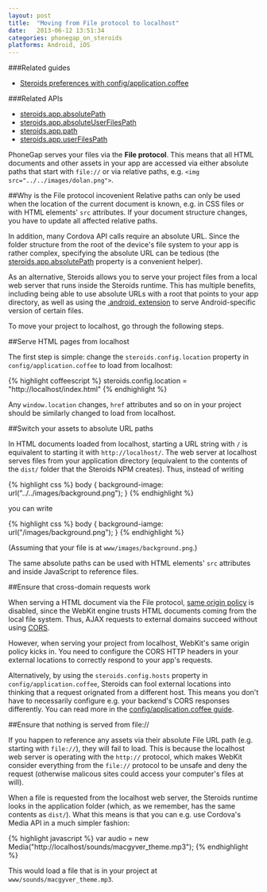 ```yaml
---
layout: post
title:  "Moving from File protocol to localhost"
date:   2013-06-12 13:51:34
categories: phonegap_on_steroids
platforms: Android, iOS
---
```


###Related guides
* [Steroids preferences with config/application.coffee][config-application-coffee-guide]

###Related APIs
* [steroids.app.absolutePath][app-absolutepath-api]
* [steroids.app.absoluteUserFilesPath][app-absoluteuserfilespath-api]
* [steroids.app.path][app-path-api]
* [steroids.app.userFilesPath][app-userfilespath-api]


PhoneGap serves your files via the **File protocol**. This means that all HTML documents and other assets in your app are accessed via either absolute paths that start with `file://` or via relative paths, e.g. `<img src="../../images/dolan.png">`.

##Why is the File protocol incovenient
Relative paths can only be used when the location of the current document is known, e.g. in CSS files or with HTML elements' `src` attributes. If your document structure changes, you have to update all affected relative paths.

In addition, many Cordova API calls require an absolute URL. Since the folder structure from the root of the device's file system to your app is rather complex, specifying the absolute URL can be tedious (the [steroids.app.absolutePath][app-absolutepath-api] property is a convenient helper).

As an alternative, Steroids allows you to serve your project files from a local web server that runs inside the Steroids runtime. This has multiple benefits, including being able to use absolute URLs with a root that points to your app directory, as well as using the [.android. extension][android-extension-guide] to serve Android-specific version of certain files.

To move your project to localhost, go through the following steps.

##Serve HTML pages from localhost

The first step is simple: change the `steroids.config.location` property in `config/application.coffee` to load from localhost:

{% highlight coffeescript %}
steroids.config.location = "http://localhost/index.html"
{% endhighlight %}

Any `window.location` changes, `href` attributes and so on in your project should be similarly changed to load from localhost.

##Switch your assets to absolute URL paths

In HTML documents loaded from localhost, starting a URL string with `/` is equivalent to starting it with `http://localhost/`. The web server at localhost serves files from your application directory (equivalent to the contents of the `dist/` folder that the Steroids NPM creates). Thus, instead of writing

{% highlight css %}
body {
  background-image: url("../../images/background.png");
}
{% endhighlight %}

you can write

{% highlight css %}
body {
  background-iamge: url("/images/background.png");
}
{% endhighlight %}

(Assuming that your file is at `www/images/background.png`.)

The same absolute paths can be used with HTML elements' `src` attributes and inside JavaScript to reference files.

##Ensure that cross-domain requests work

When serving a HTML document via the File protocol, [same origin policy][same-origin-policy-wikipedia] is disabled, since the WebKit engine trusts HTML documents coming from the local file system. Thus, AJAX requests to external domains succeed without using [CORS][cors-wikipedia].

However, when serving your project from localhost, WebKit's same origin policy kicks in. You need to configure the CORS HTTP headers in your external locations to correctly respond to your app's requests.

Alternatively, by using the `steroids.config.hosts` property in `config/application.coffee`, Steroids can fool external locations into thinking that a request orignated from a different host. This means you don't have to necessarily configure e.g. your backend's CORS responses differently. You can read more in the [config/application.coffee guide][config-application-coffee-guide].

##Ensure that nothing is served from file://

If you happen to reference any assets via their absolute File URL path (e.g. starting with `file://`), they will fail to load. This is because the localhost web server is operating with the `http://` protocol, which makes WebKit consider everything from the `file://` protocol to be unsafe and deny the request (otherwise malicous sites could access your computer's files at will).

When a file is requested from the localhost web server, the Steroids runtime looks in the application folder (which, as we remember, has the same contents as `dist/`). What this means is that you can e.g. use Cordova's Media API in a much simpler fashion:

{% highlight javascript %}
var audio = new Media("http://localhost/sounds/macgyver_theme.mp3");
{% endhighlight %}

This would load a file that is in your project at `www/sounds/macgyver_theme.mp3`.

[android-extension-guide]: /steroids/guides/android/android-extension/
[config-application-coffee-guide]: /steroids/guides/project_configuration/config-application-coffee/
[app-path-api]: http://docs.appgyver.com/en/edge/steroids_Steroids%20App%20and%20Device_Steroids.app_app.path.md.html#steroids.app.path
[app-userfilespath-api]: http://docs.appgyver.com/en/edge/steroids_Steroids%20App%20and%20Device_Steroids.app_app.userFilesPath.md.html#steroids.app.userFilesPath
[app-absolutepath-api]: http://docs.appgyver.com/en/edge/steroids_Steroids%20App%20and%20Device_Steroids.app_app.absolutePath.md.html#steroids.app.absolutePath
[app-absoluteuserfilespath-api]: http://docs.appgyver.com/en/edge/steroids_Steroids%20App%20and%20Device_Steroids.app_app.absoluteUserFilesPath.md.html#steroids.app.absoluteUserFilesPath
[same-origin-policy-wikipedia]: http://en.wikipedia.org/wiki/Same_origin_policy
[cors-wikipedia]: http://en.wikipedia.org/wiki/Cross-origin_resource_sharing